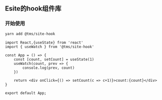 ## Esite的hook组件库

### 开始使用

```bash
yarn add @tms/site-hook
```

```tsx | pure
import React,{useState} from 'react'
import { useWatch } from '@tms/site-hook'

const App = () => {
    const [count, setCount] = useState(1)
    useWatch(count, prev => {
        console.log(prev, count)
    })

    return <div onClick={() => setCount(c => c+1)}>count:{count}</div>
}

export default App;
```

